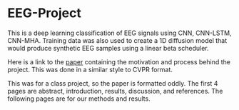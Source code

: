 # EEG-Project
This is a deep learning classification of EEG signals using CNN, CNN-LSTM, CNN-MHA. Training data was also used to create a 1D diffusion model that would produce synthetic EEG samples using a linear beta scheduler.

Here is a link to the [paper](paper.pdf) containing the motivation and process behind the project. This was done in a similar style to CVPR format.

This was for a class project, so the paper is formatted oddly. The first 4 pages are abstract, introduction, results, discussion, and references. The following pages are for our methods and results.